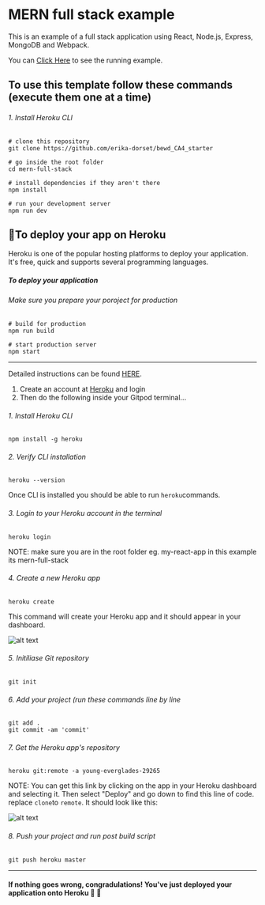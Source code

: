 # MERN full stack example
This is an example of a full stack application using React, Node.js, Express, MongoDB and Webpack.

You can [Click Here](https://ancient-sierra-80316.herokuapp.com/#/)
 to see the running example. 
 
##  To use this template follow these commands (execute them one at a time)
###### 1. Install Heroku CLl
```linux
# clone this repository 
git clone https://github.com/erika-dorset/bewd_CA4_starter

# go inside the root folder
cd mern-full-stack

# install dependencies if they aren't there
npm install

# run your development server
npm run dev
```
 
##  :clap:To deploy your app on Heroku
Heroku is one of the popular hosting platforms to deploy your application. It's free, quick and supports several programming languages.

##### To deploy your application

###### Make sure you prepare your poroject for production
```linux
# build for production
npm run build

# start production server
npm start
```
---

Detailed instructions can be found [HERE](https://devcenter.heroku.com/articles/heroku-cli).

1. Create an account at [Heroku](http://heroku.com/) and login
2. Then do the following inside your Gitpod terminal...

###### 1. Install Heroku CLl
```linux
npm install -g heroku
```

###### 2. Verify CLI installation
```linux
heroku --version
```

Once CLl is installed you should be able to run ```heroku```commands.

###### 3. Login to your Heroku account in the terminal
```linux
heroku login
```
NOTE: make sure you are in the root folder eg. my-react-app in this example its mern-full-stack

###### 4. Create a new Heroku app
```linux
heroku create
```
This command will create your Heroku app and it should appear in your dashboard.

![alt text](https://i.ibb.co/6yhGHJw/1506430728-Screen-Shot-2017-09-18-at-12-00-52-1.png "Heroku apps")

###### 5. Initiliase Git repository
```linux
git init
```
###### 6. Add your project (run these commands line by line
```linux
git add .
git commit -am 'commit'
```

###### 7. Get the Heroku app's repository 
```linux
heroku git:remote -a young-everglades-29265
```
NOTE: You can get this link by clicking on the app in your Heroku dashboard and selecting it. Then select "Deploy" and go down to find
this line of code. replace ```clone```to ```remote```. It should look like this:

![alt text](https://i.ibb.co/GnZZHPL/Capture.png "Heroku repository")

###### 8. Push your project and run post build script
```linux
git push heroku master
```
---

####  If nothing goes wrong, congradulations! You've just deployed your application onto Heroku :raised_hands: :star2:
